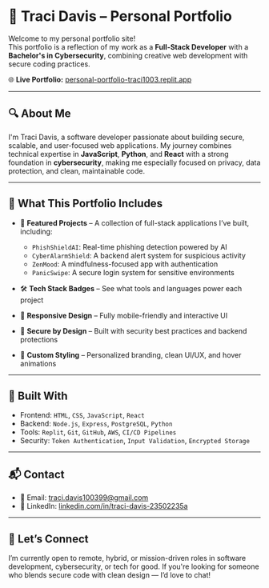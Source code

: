 # 💼 Traci Davis – Personal Portfolio

Welcome to my personal portfolio site!  
This portfolio is a reflection of my work as a **Full-Stack Developer** with a **Bachelor's in Cybersecurity**, combining creative web development with secure coding practices.

🌐 **Live Portfolio:** [personal-portfolio-traci1003.replit.app](https://personal-portfolio-traci1003.replit.app/)

---

## 🔍 About Me

I'm Traci Davis, a software developer passionate about building secure, scalable, and user-focused web applications. My journey combines technical expertise in **JavaScript**, **Python**, and **React** with a strong foundation in **cybersecurity**, making me especially focused on privacy, data protection, and clean, maintainable code.

---

## 🚀 What This Portfolio Includes

- 🎯 **Featured Projects** – A collection of full-stack applications I’ve built, including:
  - `PhishShieldAI`: Real-time phishing detection powered by AI
  - `CyberAlarmShield`: A backend alert system for suspicious activity
  - `ZenMood`: A mindfulness-focused app with authentication
  - `PanicSwipe`: A secure login system for sensitive environments

- 🛠️ **Tech Stack Badges** – See what tools and languages power each project
- 🧩 **Responsive Design** – Fully mobile-friendly and interactive UI
- 🔐 **Secure by Design** – Built with security best practices and backend protections
- 🎨 **Custom Styling** – Personalized branding, clean UI/UX, and hover animations

---

## 🧰 Built With

- Frontend: `HTML`, `CSS`, `JavaScript`, `React`
- Backend: `Node.js`, `Express`, `PostgreSQL`, `Python`
- Tools: `Replit`, `Git`, `GitHub`, `AWS`, `CI/CD Pipelines`
- Security: `Token Authentication`, `Input Validation`, `Encrypted Storage`

---

## 📬 Contact

- 📧 Email: [traci.davis100399@gmail.com](mailto:traci.davis100399@gmail.com)
- 🔗 LinkedIn: [linkedin.com/in/traci-davis-23502235a](https://www.linkedin.com/in/traci-davis-23502235a)

---

## 🤝 Let’s Connect

I’m currently open to remote, hybrid, or mission-driven roles in software development, cybersecurity, or tech for good. If you're looking for someone who blends secure code with clean design — I’d love to chat!
